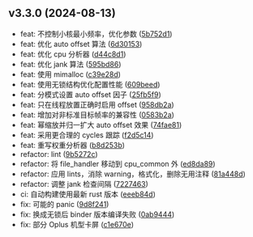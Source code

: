 ## v3.3.0 (2024-08-13)

- feat: 不控制小核最小频率，优化参数 ([5b752d1](https://github.com/shadow3aaa/fas-rs/commit/5b752d1))
- feat: 优化 auto offset 算法 ([6d30153](https://github.com/shadow3aaa/fas-rs/commit/6d30153))
- feat: 优化 cpu 分析器 ([d44c8d1](https://github.com/shadow3aaa/fas-rs/commit/d44c8d1))
- feat: 优化 jank 算法 ([595bd86](https://github.com/shadow3aaa/fas-rs/commit/595bd86))
- feat: 使用 mimalloc ([c39e28d](https://github.com/shadow3aaa/fas-rs/commit/c39e28d))
- feat: 使用无锁结构优化配置性能 ([609beed](https://github.com/shadow3aaa/fas-rs/commit/609beed))
- feat: 分模式设置 auto offset 因子 ([25fb5f9](https://github.com/shadow3aaa/fas-rs/commit/25fb5f9))
- feat: 只在线程放置正确时启用 offset ([958db2a](https://github.com/shadow3aaa/fas-rs/commit/958db2a))
- feat: 增加对非标准目标帧率的兼容性 ([0583b2a](https://github.com/shadow3aaa/fas-rs/commit/0583b2a))
- feat: 幂缩放并归一扩大 auto offset 效果 ([74fae81](https://github.com/shadow3aaa/fas-rs/commit/74fae81))
- feat: 采用更合理的 cycles 跟踪 ([f2d5c14](https://github.com/shadow3aaa/fas-rs/commit/f2d5c14))
- feat: 重写权重分析器 ([b8d253b](https://github.com/shadow3aaa/fas-rs/commit/b8d253b))
- refactor: lint ([9b5272c](https://github.com/shadow3aaa/fas-rs/commit/9b5272c))
- refactor: 将 file_handler 移动到 cpu_common 外 ([ed8da89](https://github.com/shadow3aaa/fas-rs/commit/ed8da89))
- refactor: 应用 lints，消除 warning，格式化，删除无用注释 ([81a448d](https://github.com/shadow3aaa/fas-rs/commit/81a448d))
- refactor: 调整 jank 检查间隔 ([7227463](https://github.com/shadow3aaa/fas-rs/commit/7227463))
- ci: 自动构建使用最新 rust 版本 ([eeeb84d](https://github.com/shadow3aaa/fas-rs/commit/eeeb84d))
- fix: 可能的 panic ([9d8f241](https://github.com/shadow3aaa/fas-rs/commit/9d8f241))
- fix: 换成无锁后 binder 版本编译失败 ([0ab9444](https://github.com/shadow3aaa/fas-rs/commit/0ab9444))
- fix: 部分 Oplus 机型卡屏 ([c1e670e](https://github.com/shadow3aaa/fas-rs/commit/c1e670e))
